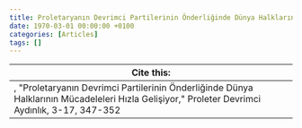 ```yaml
---
title: Proletaryanın Devrimci Partilerinin Önderliğinde Dünya Halklarının Mücadeleleri Hızla Gelişiyor
date: 1970-03-01 00:00:00 +0100
categories: [Articles]
tags: []
---
```




| Cite this:   |
|--------|
| , "Proletaryanın Devrimci Partilerinin Önderliğinde Dünya Halklarının Mücadeleleri Hızla Gelişiyor," Proleter Devrimci Aydınlık, 3-17, 347-352 


